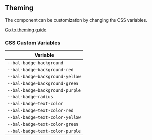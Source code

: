 ## Theming

The component can be customization by changing the CSS variables.

<a class="button is-primary" href="../?path=/docs/development-theming--page">Go to theming guide</a>

<!-- START: human documentation -->



<!-- END: human documentation -->

### CSS Custom Variables​

| Variable                        |
| ------------------------------- |
| `--bal-badge-background`        |
| `--bal-badge-background-red`    |
| `--bal-badge-background-yellow` |
| `--bal-badge-background-green`  |
| `--bal-badge-background-purple` |
| `--bal-badge-radius`            |
| `--bal-badge-text-color`        |
| `--bal-badge-text-color-red`    |
| `--bal-badge-text-color-yellow` |
| `--bal-badge-text-color-green`  |
| `--bal-badge-text-color-purple` |
